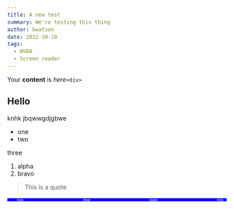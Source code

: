 ```yaml
---
title: A new test
summary: We're testing this thing
author: bwatson
date: 2022-10-10
tags:
  - NVDA
  - Screen reader
---
```

Your **content** is *here*`<div>` 

## Hello

knhk jbqwwgdjgbwe 

* one
* two

three

1. alpha
2. bravo[](#)



> This is a quote

![The menu](src/guideImg/navig-css.png)